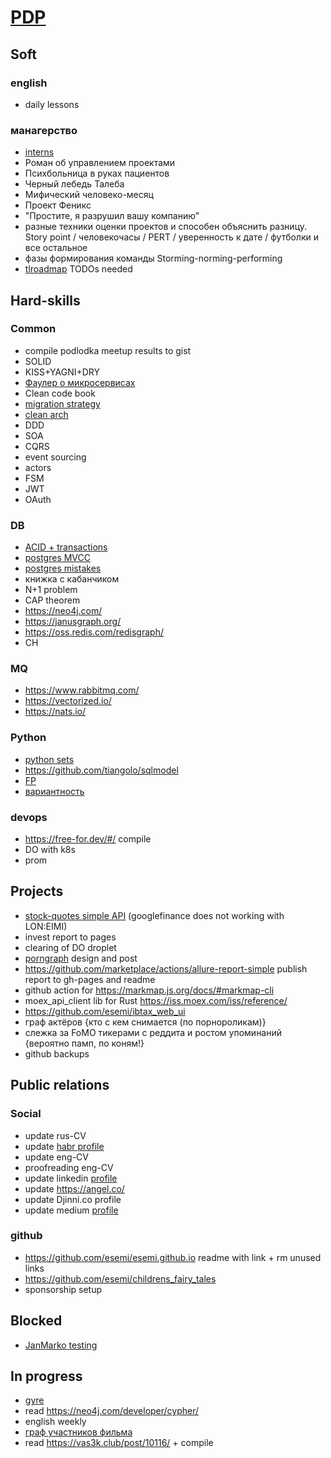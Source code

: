 # [PDP](https://www.mindtools.com/courses/lnV924x0/PersonalDevelopmentPlanning.pdf)

## Soft

### english
- daily lessons


### манагерство
- [interns](https://habr.com/ru/company/raiffeisenbank/blog/526342/)
- Роман об управлением проектами  
- Психбольница в руках пациентов
- Черный лебедь Талеба
- Мифический человеко-месяц
- Проект Феникс
- "Простите, я разрушил вашу компанию"
- разные техники оценки проектов и способен объяснить разницу. Story point / человекочасы / PERT / уверенность к дате / футболки и все остальное
- фазы формирования команды Storming-norming-performing
- [tlroadmap](https://tlroadmap.io/guide.html#%D0%B4%D0%BB%D1%8F-%D1%81%D0%BE%D1%81%D1%82%D0%B0%D0%B2%D0%BB%D0%B5%D0%BD%D0%B8%D1%8F-%D0%BF%D0%BB%D0%B0%D0%BD%D0%B0-%D1%80%D0%B0%D0%B7%D0%B2%D0%B8%D1%82%D0%B8%D1%8F) TODOs needed


## Hard-skills

### Common
- compile podlodka meetup results to gist
- SOLID
- KISS+YAGNI+DRY
- [Фаулер о микросервисах](https://habr.com/ru/post/249183/)
- Clean code book
- [migration strategy](https://roadmap.sh/backend)
- [clean arch](https://habr.com/ru/company/exness/blog/494370/)
- DDD
- SOA
- CQRS
- event sourcing
- actors
- FSM
- JWT
- OAuth

### DB
- [ACID + transactions](https://postgrespro.ru/docs/postgrespro/10/tutorial-transactions)
- [postgres MVCC](https://habr.com/ru/company/postgrespro/blog/442804/)
- [postgres mistakes](https://habr.com/ru/company/postgrespro/blog/443792/)
- книжка с кабанчиком
- N+1 problem
- CAP theorem
- <https://neo4j.com/>
- <https://janusgraph.org/>
- <https://oss.redis.com/redisgraph/>
- CH

### MQ
- <https://www.rabbitmq.com/>
- <https://vectorized.io/>
- <https://nats.io/>


### Python
- [python sets](https://habr.com/ru/post/516858/)
- <https://github.com/tiangolo/sqlmodel>
- [FP](https://habr.com/ru/post/505928/)
- [вариантность](https://habr.com/ru/post/218753/)

### devops
- <https://free-for.dev/#/> compile
- DO with k8s
- prom

## Projects
- [stock-quotes simple API](https://github.com/esemi/glowing-octo-broccoli) (googlefinance does not working with LON:EIMI)
- invest report to pages
- clearing of DO droplet
- [porngraph](https://pgraph.esemi.ru/) design and post
- <https://github.com/marketplace/actions/allure-report-simple> publish report to gh-pages and readme
- github action for <https://markmap.js.org/docs/#markmap-cli>
- moex_api_client lib for Rust <https://iss.moex.com/iss/reference/>
- <https://github.com/esemi/ibtax_web_ui>
- граф актёров {кто с кем снимается (по порнороликам)}
- слежка за FoMO тикерами с реддита и ростом упоминаний {вероятно памп, по коням!}
- github backups

## Public relations

### Social
- update rus-CV
- update [habr profile](https://career.habr.com/esemi)
- update eng-CV
- proofreading eng-CV
- update linkedin [profile](https://www.linkedin.com/in/esemi/)
- update <https://angel.co/>
- update Djinni.co profile
- update medium [profile](https://medium.com/@esemiko)

### github
- <https://github.com/esemi/esemi.github.io> readme with link + rm unused links
- <https://github.com/esemi/childrens_fairy_tales>
- sponsorship setup

## Blocked
- [JanMarko testing](https://github.com/esemi/reimagined-winner)

## In progress
- [gyre](http://gyre.tv/)
- read <https://neo4j.com/developer/cypher/>
- english weekly
- [граф участников фильма](https://github.com/esemi/psychic-couscous/projects/1)
- read <https://vas3k.club/post/10116/> + compile
